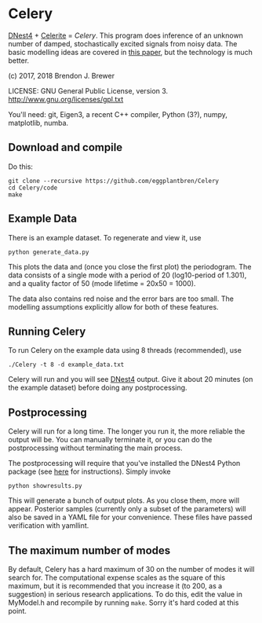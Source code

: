 Celery
======

[DNest4](https://github.com/eggplantbren/DNest) +
[Celerite](https://github.com/dfm/celerite) = *Celery*.
This program does inference of an unknown
number of damped, stochastically excited signals from noisy data.
The basic modelling ideas are covered in
[this paper](https://arxiv.org/abs/0902.3907), but the technology is
much better.

(c) 2017, 2018 Brendon J. Brewer

LICENSE: GNU General Public License, version 3.
http://www.gnu.org/licenses/gpl.txt

You'll need: git, Eigen3, a recent C++ compiler, Python (3?), numpy,
matplotlib, numba.

## Download and compile

Do this:

```
git clone --recursive https://github.com/eggplantbren/Celery
cd Celery/code
make
```

## Example Data

There is an example dataset. To regenerate and view it, use

```
python generate_data.py
```

This plots the data and (once you close the first plot) the periodogram.
The data consists of a single mode with a period of 20 (log10-period of 1.301),
and a quality factor of 50 (mode lifetime = 20x50 = 1000).

The data also contains red noise and the error bars are too small. The
modelling assumptions explicitly allow for both of these features.


## Running Celery

To run Celery on the example data using 8 threads (recommended), use

```
./Celery -t 8 -d example_data.txt
```

Celery will run and you will see
[DNest4](https://github.com/eggplantbren/DNest4) output. Give it about 20
minutes (on the example dataset) before doing any postprocessing.

## Postprocessing

Celery will run for a long time. The longer you run it, the more reliable the
output will be. You can manually terminate it, or you can
do the postprocessing without terminating the main process.

The postprocessing will require
that you've installed the DNest4 Python package
(see [here](https://github.com/eggplantbren/DNest4) for instructions).
Simply invoke

```
python showresults.py
```

This will generate a bunch of output plots. As you close them, more will appear.
Posterior samples (currently only a subset of the parameters)
will also be saved in a YAML
file for your convenience. These files have passed verification with
yamllint.

## The maximum number of modes

By default, Celery has a hard maximum of 30 on the number of modes it will
search for. The computational expense scales as the square of this maximum,
but it is recommended that you increase it (to 200, as a suggestion) in
serious research applications. To do this, edit the value in MyModel.h and
recompile by running `make`. Sorry it's hard coded at this point.

